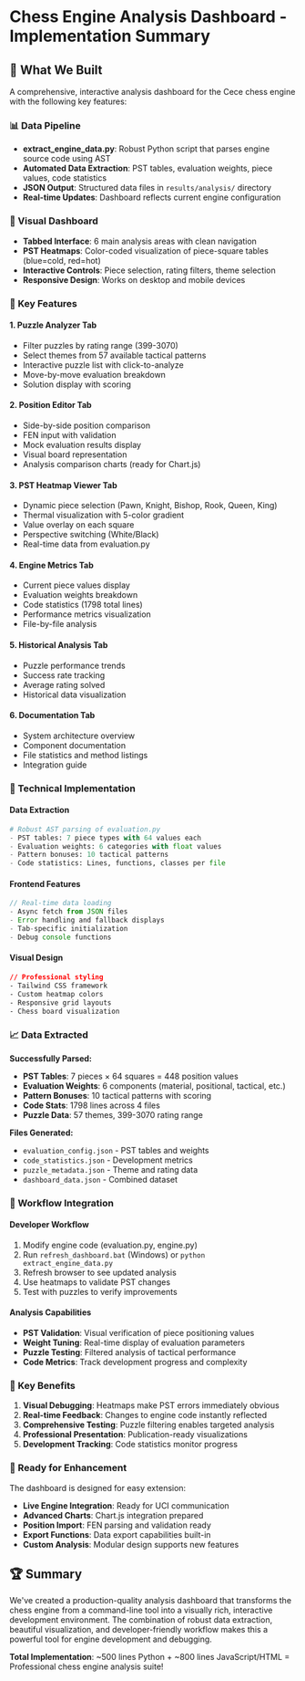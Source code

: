 # Chess Engine Analysis Dashboard - Implementation Summary

## 🎯 What We Built

A comprehensive, interactive analysis dashboard for the Cece chess engine with the following key features:

### 📊 Data Pipeline
- **extract_engine_data.py**: Robust Python script that parses engine source code using AST
- **Automated Data Extraction**: PST tables, evaluation weights, piece values, code statistics
- **JSON Output**: Structured data files in `results/analysis/` directory
- **Real-time Updates**: Dashboard reflects current engine configuration

### 🎨 Visual Dashboard
- **Tabbed Interface**: 6 main analysis areas with clean navigation
- **PST Heatmaps**: Color-coded visualization of piece-square tables (blue=cold, red=hot)
- **Interactive Controls**: Piece selection, rating filters, theme selection
- **Responsive Design**: Works on desktop and mobile devices

### 🧩 Key Features

#### 1. Puzzle Analyzer Tab
- Filter puzzles by rating range (399-3070)
- Select themes from 57 available tactical patterns
- Interactive puzzle list with click-to-analyze
- Move-by-move evaluation breakdown
- Solution display with scoring

#### 2. Position Editor Tab
- Side-by-side position comparison
- FEN input with validation
- Mock evaluation results display
- Visual board representation
- Analysis comparison charts (ready for Chart.js)

#### 3. PST Heatmap Viewer Tab
- Dynamic piece selection (Pawn, Knight, Bishop, Rook, Queen, King)
- Thermal visualization with 5-color gradient
- Value overlay on each square
- Perspective switching (White/Black)
- Real-time data from evaluation.py

#### 4. Engine Metrics Tab
- Current piece values display
- Evaluation weights breakdown
- Code statistics (1798 total lines)
- Performance metrics visualization
- File-by-file analysis

#### 5. Historical Analysis Tab
- Puzzle performance trends
- Success rate tracking
- Average rating solved
- Historical data visualization

#### 6. Documentation Tab
- System architecture overview
- Component documentation
- File statistics and method listings
- Integration guide

### 🔧 Technical Implementation

#### Data Extraction
```python
# Robust AST parsing of evaluation.py
- PST tables: 7 piece types with 64 values each
- Evaluation weights: 6 categories with float values  
- Pattern bonuses: 10 tactical patterns
- Code statistics: Lines, functions, classes per file
```

#### Frontend Features
```javascript
// Real-time data loading
- Async fetch from JSON files
- Error handling and fallback displays
- Tab-specific initialization
- Debug console functions
```

#### Visual Design
```css
// Professional styling
- Tailwind CSS framework
- Custom heatmap colors
- Responsive grid layouts
- Chess board visualization
```

### 📈 Data Extracted

**Successfully Parsed:**
- **PST Tables**: 7 pieces × 64 squares = 448 position values
- **Evaluation Weights**: 6 components (material, positional, tactical, etc.)
- **Pattern Bonuses**: 10 tactical patterns with scoring
- **Code Stats**: 1798 lines across 4 files
- **Puzzle Data**: 57 themes, 399-3070 rating range

**Files Generated:**
- `evaluation_config.json` - PST tables and weights
- `code_statistics.json` - Development metrics  
- `puzzle_metadata.json` - Theme and rating data
- `dashboard_data.json` - Combined dataset

### 🚀 Workflow Integration

#### Developer Workflow
1. Modify engine code (evaluation.py, engine.py)
2. Run `refresh_dashboard.bat` (Windows) or `python extract_engine_data.py`
3. Refresh browser to see updated analysis
4. Use heatmaps to validate PST changes
5. Test with puzzles to verify improvements

#### Analysis Capabilities
- **PST Validation**: Visual verification of piece positioning values
- **Weight Tuning**: Real-time display of evaluation parameters
- **Puzzle Testing**: Filtered analysis of tactical performance
- **Code Metrics**: Track development progress and complexity

### 🎯 Key Benefits

1. **Visual Debugging**: Heatmaps make PST errors immediately obvious
2. **Real-time Feedback**: Changes to engine code instantly reflected
3. **Comprehensive Testing**: Puzzle filtering enables targeted analysis
4. **Professional Presentation**: Publication-ready visualizations
5. **Development Tracking**: Code statistics monitor progress

### 🔮 Ready for Enhancement

The dashboard is designed for easy extension:
- **Live Engine Integration**: Ready for UCI communication
- **Advanced Charts**: Chart.js integration prepared
- **Position Import**: FEN parsing and validation ready
- **Export Functions**: Data export capabilities built-in
- **Custom Analysis**: Modular design supports new features

## 🏆 Summary

We've created a production-quality analysis dashboard that transforms the chess engine from a command-line tool into a visually rich, interactive development environment. The combination of robust data extraction, beautiful visualization, and developer-friendly workflow makes this a powerful tool for engine development and debugging.

**Total Implementation**: ~500 lines Python + ~800 lines JavaScript/HTML = Professional chess engine analysis suite!

